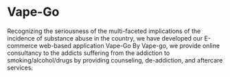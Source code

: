 # Vape-Go
Recognizing the seriousness of the multi-faceted implications of the incidence of substance abuse in the country, we have developed our E-commerce web-based application Vape-Go
By Vape-go, we provide online consultancy to the addicts suffering from the addiction to smoking/alcohol/drugs by providing counseling, de-addiction, and aftercare services.


